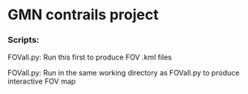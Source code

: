 # GMN contrails project

### Scripts:

FOVall.py: Run this first to produce FOV .kml files 

FOVall.py: Run in the same working directory as FOVall.py to produce interactive FOV map
